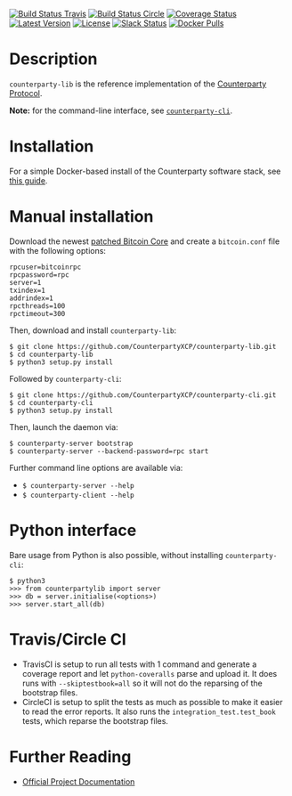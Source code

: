 [![Build Status Travis](https://travis-ci.org/CounterpartyXCP/counterparty-lib.svg?branch=develop)](https://travis-ci.org/CounterpartyXCP/counterparty-lib)
[![Build Status Circle](https://circleci.com/gh/CounterpartyXCP/counterparty-lib.svg?&style=shield)](https://circleci.com/gh/CounterpartyXCP/counterparty-lib)
[![Coverage Status](https://coveralls.io/repos/CounterpartyXCP/counterparty-lib/badge.png?branch=develop)](https://coveralls.io/r/CounterpartyXCP/counterparty-lib?branch=develop)
[![Latest Version](https://pypip.in/version/counterparty-lib/badge.svg)](https://pypi.python.org/pypi/counterparty-lib/)
[![License](https://pypip.in/license/counterparty-lib/badge.svg)](https://pypi.python.org/pypi/counterparty-lib/)
[![Slack Status](http://slack.counterparty.io/badge.svg)](http://slack.counterparty.io)
[![Docker Pulls](https://img.shields.io/docker/pulls/counterparty/counterparty-server.svg?maxAge=2592000)](https://hub.docker.com/r/counterparty/counterparty-server/)


# Description
`counterparty-lib` is the reference implementation of the [Counterparty Protocol](https://counterparty.io).

**Note:** for the command-line interface, see [`counterparty-cli`](https://github.com/CounterpartyXCP/counterparty-cli).


# Installation

For a simple Docker-based install of the Counterparty software stack, see [this guide](http://counterparty.io/docs/federated_node/).


# Manual installation

Download the newest [patched Bitcoin Core](https://github.com/btcdrak/bitcoin/releases) and create
a `bitcoin.conf` file with the following options:

```
rpcuser=bitcoinrpc
rpcpassword=rpc
server=1
txindex=1
addrindex=1
rpcthreads=100
rpctimeout=300
```

Then, download and install `counterparty-lib`:

```
$ git clone https://github.com/CounterpartyXCP/counterparty-lib.git
$ cd counterparty-lib
$ python3 setup.py install
```

Followed by `counterparty-cli`:

```
$ git clone https://github.com/CounterpartyXCP/counterparty-cli.git
$ cd counterparty-cli
$ python3 setup.py install
```

Then, launch the daemon via:

```
$ counterparty-server bootstrap
$ counterparty-server --backend-password=rpc start
```

Further command line options are available via:

* `$ counterparty-server --help`
* `$ counterparty-client --help`


# Python interface

Bare usage from Python is also possible, without installing `counterparty-cli`:

```
$ python3
>>> from counterpartylib import server
>>> db = server.initialise(<options>)
>>> server.start_all(db)
```


# Travis/Circle CI
 - TravisCI is setup to run all tests with 1 command and generate a coverage report and let `python-coveralls` parse and upload it.
   It does runs with `--skiptestbook=all` so it will not do the reparsing of the bootstrap files.
 - CircleCI is setup to split the tests as much as possible to make it easier to read the error reports.
   It also runs the `integration_test.test_book` tests, which reparse the bootstrap files.


# Further Reading

* [Official Project Documentation](http://counterparty.io/docs/)
